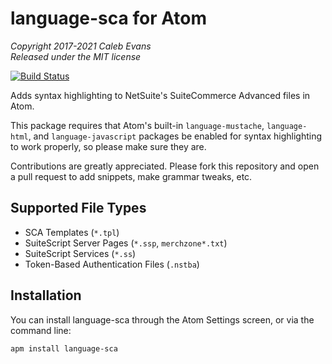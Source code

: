 # language-sca for Atom

*Copyright 2017-2021 Caleb Evans*  
*Released under the MIT license*

[![Build Status](https://travis-ci.com/caleb531/language-sca.svg?branch=master)](https://travis-ci.com/caleb531/language-sca)

Adds syntax highlighting to NetSuite's SuiteCommerce Advanced files in Atom.

This package requires that Atom's built-in `language-mustache`, `language-html`,
and `language-javascript` packages be enabled for syntax highlighting to work
properly, so please make sure they are.

Contributions are greatly appreciated. Please fork this repository and open a
pull request to add snippets, make grammar tweaks, etc.

## Supported File Types

- SCA Templates (`*.tpl`)
- SuiteScript Server Pages (`*.ssp`, `merchzone*.txt`)
- SuiteScript Services (`*.ss`)
- Token-Based Authentication Files (`.nstba`)

## Installation

You can install language-sca through the Atom Settings screen, or via the
command line:

```
apm install language-sca
```
